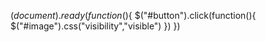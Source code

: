   $(document).ready(function($){
    $("#button").click(function(){
      $("#image").css("visibility","visible")
    })
  })
